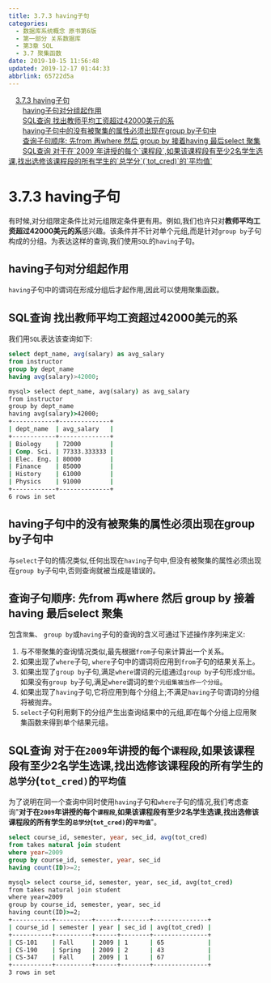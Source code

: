 ```yaml
---
title: 3.7.3 having子句
categories: 
  - 数据库系统概念 原书第6版
  - 第一部分 关系数据库
  - 第3章 SQL
  - 3.7 聚集函数
date: 2019-10-15 11:56:48
updated: 2019-12-17 01:44:33
abbrlink: 65722d5a
---
```

<div id='my_toc'><a href="/ReadingNotes/65722d5a/#3.7.3-having子句" class="header_1">3.7.3 having子句</a><br><a href="/ReadingNotes/65722d5a/#having子句对分组起作用" class="header_2">having子句对分组起作用</a><br><a href="/ReadingNotes/65722d5a/#SQL查询-找出教师平均工资超过42000美元的系" class="header_2">SQL查询 找出教师平均工资超过42000美元的系</a><br><a href="/ReadingNotes/65722d5a/#having子句中的没有被聚集的属性必须出现在group-by子句中" class="header_2">having子句中的没有被聚集的属性必须出现在group by子句中</a><br><a href="/ReadingNotes/65722d5a/#查询子句顺序-先from-再where-然后-group-by-接着having-最后select-聚集" class="header_2">查询子句顺序: 先from 再where 然后 group by 接着having 最后select 聚集</a><br><a href="/ReadingNotes/65722d5a/#SQL查询-对于在-2009-年讲授的每个-课程段-,如果该课程段有至少2名学生选课,找出选修该课程段的所有学生的-总学分-tot_cred-的-平均值" class="header_2">SQL查询 对于在`2009`年讲授的每个`课程段`,如果该课程段有至少2名学生选课,找出选修该课程段的所有学生的`总学分`(`tot_cred)`的`平均值`</a><br></div>
<style>
    .header_1{
        margin-left: 1em;
    }
    .header_2{
        margin-left: 2em;
    }
    .header_3{
        margin-left: 3em;
    }
    .header_4{
        margin-left: 4em;
    }
    .header_5{
        margin-left: 5em;
    }
    .header_6{
        margin-left: 6em;
    }
</style>
<!--more-->
<script>if (navigator.platform.search('arm')==-1){document.getElementById('my_toc').style.display = 'none';}
var e,p = document.getElementsByTagName('p');while (p.length>0) {e = p[0];e.parentElement.removeChild(e);}
</script>

<!--end-->
<!--SSTStart-->
# 3.7.3 having子句 #
有时候,对分组限定条件比对元组限定条件更有用。例如,我们也许只对**教师平均工资超过42000美元的系**感兴趣。该条件并不针对单个元组,而是针对`group by`子句构成的分组。为表达这样的查询,我们使用`SQL`的`having`子句。
## having子句对分组起作用 ##
`having`子句中的谓词在形成分组后才起作用,因此可以使用聚集函数。
## SQL查询 找出教师平均工资超过42000美元的系 ##
我们用`SQL`表达该查询如下:
```sql
select dept_name, avg(salary) as avg_salary
from instructor
group by dept_name
having avg(salary)>42000;
```
```cmd
mysql> select dept_name, avg(salary) as avg_salary
from instructor
group by dept_name
having avg(salary)>42000;
+------------+--------------+
| dept_name  | avg_salary   |
+------------+--------------+
| Biology    | 72000        |
| Comp. Sci. | 77333.333333 |
| Elec. Eng. | 80000        |
| Finance    | 85000        |
| History    | 61000        |
| Physics    | 91000        |
+------------+--------------+
6 rows in set
```
## having子句中的没有被聚集的属性必须出现在group by子句中 ##
与`select`子句的情况类似,任何出现在`having`子句中,但没有被聚集的属性必须出现在`group by`子句中,否则查询就被当成是错误的。

## 查询子句顺序: 先from 再where 然后 group by 接着having 最后select 聚集 ##
包含`聚集`、 `group by`或`having`子句的查询的含义可通过下述操作序列来定义:
1. 与不带聚集的查询情况类似,最先根据`from`子句来计算出一个关系。
2. 如果出现了`where`子句, `where`子句中的谓词将应用到`from`子句的结果关系上。
3. 如果出现了`group by`子句,满足`where`谓词的元组通过`group by`子句形成`分组`。如果没有`group by`子句,满足`where`谓词的`整个元组集被当作一个分组`。
4. 如果出现了`having`子句,它将应用到每个分组上;不满足`having`子句谓词的分组将被抛弃。
5. `select`子句利用剩下的分组产生出查询结果中的元组,即在每个分组上应用聚集函数来得到单个结果元组。

## SQL查询 对于在`2009`年讲授的每个`课程段`,如果该课程段有至少2名学生选课,找出选修该课程段的所有学生的`总学分`(`tot_cred)`的`平均值` ##
为了说明在同一个查询中同时使用`having`子句和`where`子句的情况,我们考虑查询"**对于在`2009`年讲授的每个`课程段`,如果该课程段有至少2名学生选课,找出选修该课程段的所有学生的`总学分`(`tot_cred)`的`平均值`**"。
```sql
select course_id, semester, year, sec_id, avg(tot_cred)
from takes natural join student
where year=2009
group by course_id, semester, year, sec_id
having count(ID)>=2;
```
```cmd
mysql> select course_id, semester, year, sec_id, avg(tot_cred)
from takes natural join student
where year=2009
group by course_id, semester, year, sec_id
having count(ID)>=2;
+-----------+----------+------+--------+---------------+
| course_id | semester | year | sec_id | avg(tot_cred) |
+-----------+----------+------+--------+---------------+
| CS-101    | Fall     | 2009 | 1      | 65            |
| CS-190    | Spring   | 2009 | 2      | 43            |
| CS-347    | Fall     | 2009 | 1      | 67            |
+-----------+----------+------+--------+---------------+
3 rows in set
```
<!--SSTStop-->

